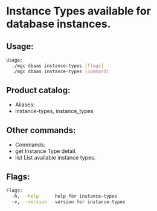 # Instance Types available for database instances.

## Usage:
```bash
Usage:
  ./mgc dbaas instance-types [flags]
  ./mgc dbaas instance-types [command]
```

## Product catalog:
- Aliases:
- instance-types, instance_types

## Other commands:
- Commands:
- get         Instance Type detail.
- list        List available instance types.

## Flags:
```bash
Flags:
  -h, --help      help for instance-types
  -v, --version   version for instance-types
```

